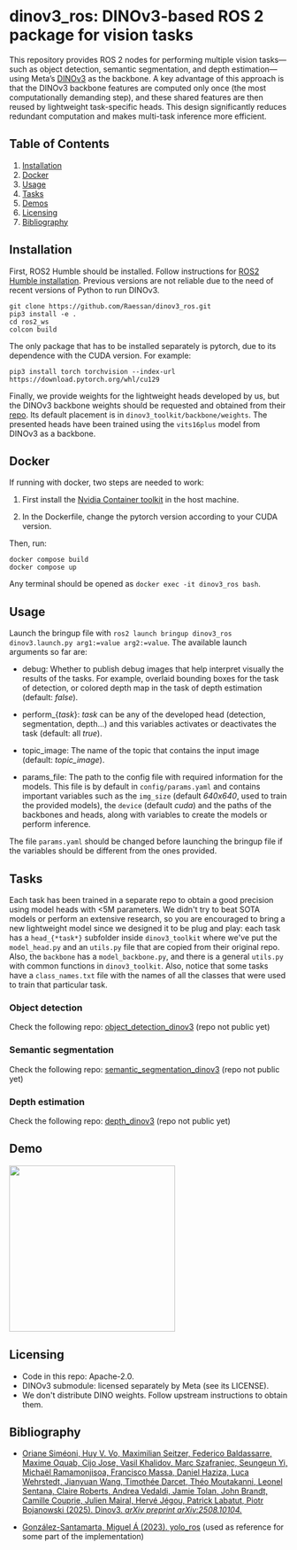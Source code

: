 # dinov3_ros: DINOv3-based ROS 2 package for vision tasks

This repository provides ROS 2 nodes for performing multiple vision tasks—such as object detection, semantic segmentation, and depth estimation—using Meta’s [DINOv3](https://github.com/facebookresearch/dinov3) as the backbone. A key advantage of this approach is that the DINOv3 backbone features are computed only once (the most computationally demanding step), and these shared features are then reused by lightweight task-specific heads. This design significantly reduces redundant computation and makes multi-task inference more efficient.


## Table of Contents

1. [Installation](#installation)
2. [Docker](#docker)
3. [Usage](#usage)
4. [Tasks](#tasks)
5. [Demos](#demos)
6. [Licensing](#licensing)
7. [Bibliography](#bibliography)


## Installation

First, ROS2 Humble should be installed. Follow instructions for [ROS2 Humble installation](https://docs.ros.org/en/humble/Installation.html). Previous versions are not reliable due to the need of recent versions of Python to run DINOv3.

```
git clone https://github.com/Raessan/dinov3_ros.git
pip3 install -e .
cd ros2_ws 
colcon build
```

The only package that has to be installed separately is pytorch, due to its dependence with the CUDA version. For example:

```
pip3 install torch torchvision --index-url https://download.pytorch.org/whl/cu129 
```

Finally, we provide weights for the lightweight heads developed by us, but the DINOv3 backbone weights should be requested and obtained from their [repo](https://github.com/facebookresearch/dinov3). Its default placement is in `dinov3_toolkit/backbone/weights`. The presented heads have been trained using the `vits16plus` model from DINOv3 as a backbone.

## Docker

If running with docker, two steps are needed to work: 

1. First install the [Nvidia Container toolkit](https://docs.nvidia.com/datacenter/cloud-native/container-toolkit/latest/install-guide.html) in the host machine.

2. In the Dockerfile, change the pytorch version according to your CUDA version.

Then, run:

``` 
docker compose build
docker compose up
``` 

Any terminal should be opened as `docker exec -it dinov3_ros bash`.

## Usage

Launch the bringup file with `ros2 launch bringup dinov3_ros dinov3.launch.py arg1:=value arg2:=value`. The available launch arguments so far are:

- debug: Whether to publish debug images that help interpret visually the results of the tasks. For example, overlaid bounding boxes for the task of detection, or colored depth map in the task of depth estimation (default: *false*).

- perform_{*task*}: *task* can be any of the developed head (detection, segmentation, depth...) and this variables activates or deactivates the task (default: all *true*).

- topic_image: The name of the topic that contains the input image (default: *topic_image*).

- params_file: The path to the config file with required information for the models. This file is by default in `config/params.yaml` and contains important variables such as the `img_size` (default *640x640*, used to train the provided models), the `device` (default *cuda*) and the paths of the backbones and heads, along with variables to create the models or perform inference.

The file `params.yaml` should be changed before launching the bringup file if the variables should be different from the ones provided.

## Tasks

Each task has been trained in a separate repo to obtain a good precision using model heads with <5M parameters. We didn't try to beat SOTA models or perform an extensive research, so you are encouraged to bring a new lightweight model since we designed it to be plug and play: each task has a `head_{*task*}` subfolder inside `dinov3_toolkit` where we've put the `model_head.py` and an `utils.py` file that are copied from their original repo. Also, the `backbone` has a `model_backbone.py`, and there is a general `utils.py` with common functions in `dinov3_toolkit`. Also, notice that some tasks have a `class_names.txt` file with the names of all the classes that were used to train that particular task.

### Object detection

Check the following repo: [object_detection_dinov3](https://github.com/Raessan/object_detection_dinov3) (repo not public yet)

### Semantic segmentation

Check the following repo: [semantic_segmentation_dinov3](https://github.com/Raessan/semantic_segmentation_dinov3) (repo not public yet)

### Depth estimation

Check the following repo: [depth_dinov3](https://github.com/Raessan/depth_dinov3) (repo not public yet)

## Demo

<img src="assets/test_video_inference.gif" height="300">

## Licensing
- Code in this repo: Apache-2.0.
- DINOv3 submodule: licensed separately by Meta (see its LICENSE).
- We don't distribute DINO weights. Follow upstream instructions to obtain them.

## Bibliography

- [Oriane Siméoni, Huy V. Vo, Maximilian Seitzer, Federico Baldassarre, Maxime Oquab, Cijo Jose, Vasil Khalidov, Marc Szafraniec, Seungeun Yi, Michaël Ramamonjisoa, Francisco Massa, Daniel Haziza, Luca Wehrstedt, Jianyuan Wang, Timothée Darcet, Théo Moutakanni, Leonel Sentana, Claire Roberts, Andrea Vedaldi, Jamie Tolan, John Brandt, Camille Couprie, Julien Mairal, Hervé Jégou, Patrick Labatut, Piotr Bojanowski (2025). Dinov3. *arXiv preprint arXiv:2508.10104.*](https://github.com/facebookresearch/dinov3)

- [González-Santamarta, Miguel Á (2023). yolo_ros](https://github.com/mgonzs13/yolo_ros) (used as reference for some part of the implementation)